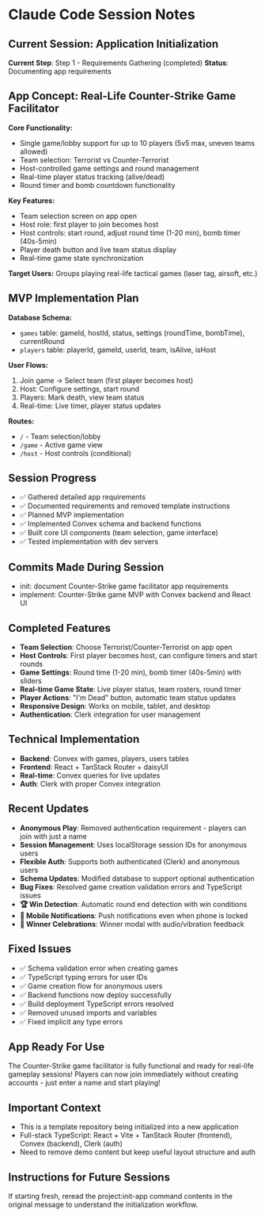 # Claude Code Session Notes

## Current Session: Application Initialization

**Current Step**: Step 1 - Requirements Gathering (completed)
**Status**: Documenting app requirements

## App Concept: Real-Life Counter-Strike Game Facilitator

**Core Functionality:**
- Single game/lobby support for up to 10 players (5v5 max, uneven teams allowed)
- Team selection: Terrorist vs Counter-Terrorist
- Host-controlled game settings and round management
- Real-time player status tracking (alive/dead)
- Round timer and bomb countdown functionality

**Key Features:**
- Team selection screen on app open
- Host role: first player to join becomes host
- Host controls: start round, adjust round time (1-20 min), bomb timer (40s-5min)
- Player death button and live team status display
- Real-time game state synchronization

**Target Users:** Groups playing real-life tactical games (laser tag, airsoft, etc.)

## MVP Implementation Plan

**Database Schema:**
- `games` table: gameId, hostId, status, settings (roundTime, bombTime), currentRound
- `players` table: playerId, gameId, userId, team, isAlive, isHost

**User Flows:**
1. Join game → Select team (first player becomes host)
2. Host: Configure settings, start round
3. Players: Mark death, view team status
4. Real-time: Live timer, player status updates

**Routes:**
- `/` - Team selection/lobby
- `/game` - Active game view
- `/host` - Host controls (conditional)

## Session Progress
- ✅ Gathered detailed app requirements
- ✅ Documented requirements and removed template instructions
- ✅ Planned MVP implementation
- ✅ Implemented Convex schema and backend functions
- ✅ Built core UI components (team selection, game interface)
- ✅ Tested implementation with dev servers

## Commits Made During Session
- init: document Counter-Strike game facilitator app requirements
- implement: Counter-Strike game MVP with Convex backend and React UI

## Completed Features
- **Team Selection**: Choose Terrorist/Counter-Terrorist on app open
- **Host Controls**: First player becomes host, can configure timers and start rounds
- **Game Settings**: Round time (1-20 min), bomb timer (40s-5min) with sliders
- **Real-time Game State**: Live player status, team rosters, round timer
- **Player Actions**: "I'm Dead" button, automatic team status updates
- **Responsive Design**: Works on mobile, tablet, and desktop
- **Authentication**: Clerk integration for user management

## Technical Implementation
- **Backend**: Convex with games, players, users tables
- **Frontend**: React + TanStack Router + daisyUI
- **Real-time**: Convex queries for live updates
- **Auth**: Clerk with proper Convex integration

## Recent Updates
- **Anonymous Play**: Removed authentication requirement - players can join with just a name
- **Session Management**: Uses localStorage session IDs for anonymous users  
- **Flexible Auth**: Supports both authenticated (Clerk) and anonymous users
- **Schema Updates**: Modified database to support optional authentication
- **Bug Fixes**: Resolved game creation validation errors and TypeScript issues
- **🏆 Win Detection**: Automatic round end detection with win conditions
- **📱 Mobile Notifications**: Push notifications even when phone is locked
- **🎉 Winner Celebrations**: Winner modal with audio/vibration feedback

## Fixed Issues
- ✅ Schema validation error when creating games
- ✅ TypeScript typing errors for user IDs
- ✅ Game creation flow for anonymous users
- ✅ Backend functions now deploy successfully
- ✅ Build deployment TypeScript errors resolved
- ✅ Removed unused imports and variables
- ✅ Fixed implicit any type errors

## App Ready For Use
The Counter-Strike game facilitator is fully functional and ready for real-life gameplay sessions!
Players can now join immediately without creating accounts - just enter a name and start playing!

## Important Context
- This is a template repository being initialized into a new application
- Full-stack TypeScript: React + Vite + TanStack Router (frontend), Convex (backend), Clerk (auth)
- Need to remove demo content but keep useful layout structure and auth

## Instructions for Future Sessions
If starting fresh, reread the project:init-app command contents in the original message to understand the initialization workflow.